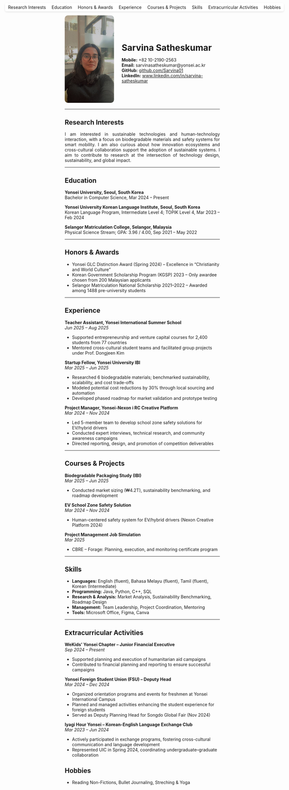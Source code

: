 <div style="position: fixed; top: 10px; right: 20px; background-color: white; padding: 5px 10px; border-radius: 5px; box-shadow: 0px 2px 5px rgba(0,0,0,0.1);">
  <a href="#research-interests" style="margin-right:15px; text-decoration:none;">Research Interests</a>
  <a href="#education" style="margin-right:15px; text-decoration:none;">Education</a>
  <a href="#honors--awards" style="margin-right:15px; text-decoration:none;">Honors & Awards</a>
  <a href="#experience" style="margin-right:15px; text-decoration:none;">Experience</a>
  <a href="#courses--projects" style="margin-right:15px; text-decoration:none;">Courses & Projects</a>
  <a href="#skills" style="margin-right:15px; text-decoration:none;">Skills</a>
  <a href="#extracurricular-activities" style="margin-right:15px; text-decoration:none;">Extracurricular Activities</a>
  <a href="#hobbies" style="text-decoration:none;">Hobbies</a>
</div>

<div style="display: flex; align-items: center; margin-bottom: 20px;">
  <img src="assets/images/profile.jpg" alt="Profile photo" width="160" style="border-radius: 10px; margin-right: 25px;">
  <div>
    <h1 style="margin-bottom: 5px;">Sarvina Satheskumar</h1>
    <p>
      <strong>Mobile:</strong> +82 10-2190-2563<br>
      <strong>Email:</strong> sarvinasatheskumar@yonsei.ac.kr<br>
      <strong>GitHub:</strong> <a href="https://github.com/Sarvina01">github.com/Sarvina01</a><br>
      <strong>LinkedIn:</strong> <a href="https://www.linkedin.com/in/sarvina-satheskumar">www.linkedin.com/in/sarvina-satheskumar</a>
    </p>
  </div>
</div>

---

## Research Interests
<div style="text-align: justify;">
I am interested in sustainable technologies and human-technology interaction, with a focus on biodegradable materials and safety systems for smart mobility. I am also curious about how innovation ecosystems and cross-cultural collaboration support the adoption of sustainable systems. I aim to contribute to research at the intersection of technology design, sustainability, and global impact.
</div>

---

## Education
**Yonsei University, Seoul, South Korea**  
Bachelor in Computer Science, Mar 2024 – Present

**Yonsei University Korean Language Institute, Seoul, South Korea**  
Korean Language Program, Intermediate Level 4; TOPIK Level 4, Mar 2023 – Feb 2024

**Selangor Matriculation College, Selangor, Malaysia**  
Physical Science Stream; GPA: 3.96 / 4.00, Sep 2021 – May 2022

---

## Honors & Awards
- Yonsei GLC Distinction Award (Spring 2024) – Excellence in “Christianity and World Culture”  
- Korean Government Scholarship Program (KGSP) 2023 – Only awardee chosen from 200 Malaysian applicants  
- Selangor Matriculation National Scholarship 2021–2022 – Awarded among 1488 pre-university students

---

## Experience
**Teacher Assistant, Yonsei International Summer School**  
*Jun 2025 – Aug 2025*  
- Supported entrepreneurship and venture capital courses for 2,400 students from 77 countries  
- Mentored cross-cultural student teams and facilitated group projects under Prof. Dongjeen Kim

**Startup Fellow, Yonsei University IBI**  
*Mar 2025 – Jun 2025*  
- Researched 6 biodegradable materials; benchmarked sustainability, scalability, and cost trade-offs  
- Modeled potential cost reductions by 30% through local sourcing and automation  
- Developed phased roadmap for market validation and prototype testing

**Project Manager, Yonsei-Nexon i RC Creative Platform**  
*Mar 2024 – Nov 2024*  
- Led 5-member team to develop school zone safety solutions for EV/hybrid drivers  
- Conducted expert interviews, technical research, and community awareness campaigns  
- Directed reporting, design, and promotion of competition deliverables

---

## Courses & Projects
**Biodegradable Packaging Study (IBI)**  
*Mar 2025 – Jun 2025*  
- Conducted market sizing (₩4.2T), sustainability benchmarking, and roadmap development

**EV School Zone Safety Solution**  
*Mar 2024 – Nov 2024*  
- Human-centered safety system for EV/hybrid drivers (Nexon Creative Platform 2024)

**Project Management Job Simulation**  
*Mar 2025*  
- CBRE – Forage: Planning, execution, and monitoring certificate program

---

## Skills
- **Languages:** English (fluent), Bahasa Melayu (fluent), Tamil (fluent), Korean (Intermediate)  
- **Programming:** Java, Python, C++, SQL  
- **Research & Analysis:** Market Analysis, Sustainability Benchmarking, Roadmap Design  
- **Management:** Team Leadership, Project Coordination, Mentoring  
- **Tools:** Microsoft Office, Figma, Canva

---

## Extracurricular Activities
**WeKids’ Yonsei Chapter – Junior Financial Executive**  
*Sep 2024 – Present*  
- Supported planning and execution of humanitarian aid campaigns  
- Contributed to financial planning and reporting to ensure successful campaigns

**Yonsei Foreign Student Union (FSU) – Deputy Head**  
*Mar 2024 – Dec 2024*  
- Organized orientation programs and events for freshmen at Yonsei International Campus  
- Planned and managed activities enhancing the student experience for foreign students  
- Served as Deputy Planning Head for Songdo Global Fair (Nov 2024)

**Iyagi Hour Yonsei – Korean-English Language Exchange Club**  
*Mar 2023 – Jun 2024*  
- Actively participated in exchange programs, fostering cross-cultural communication and language development  
- Represented UIC in Spring 2024, coordinating undergraduate–graduate collaboration

## Hobbies
- Reading Non-Fictions, Bullet Journaling, Streching & Yoga
